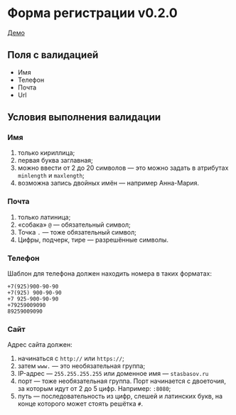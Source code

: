 # Форма регистрации v0.2.0

[Демо](https://dimukko.github.io/regex-form-validation)


## Поля с валидацией

- Имя
- Телефон
- Почта
- Url

## Условия выполнения валидации

### Имя

1. только кириллица;
2. первая буква заглавная;
3. можно ввести от 2 до 20 символов — это можно задать в атрибутах `minlength` и `maxlength`;
4. возможна запись двойных имён — например Анна-Мария.

### Почта

1. только латиница;
2. «собака» `@` — обязательный символ;
3. Точка `.` — тоже обязательный символ;
4. Цифры, подчерк, тире — разрешённые символы.

### Телефон

Шаблон для телефона должен находить номера в таких форматах:

```
+7(925)900-90-90
+7(925) 900-90-90
+7 925-900-90-90
+79259009090
89259009090
```

### Сайт

Адрес сайта должен:

1. начинаться с `http://` или `https://`;
2. затем `www.` — это необязательная группа;
3. IP-адрес — `255.255.255.255` или доменное имя — `stasbasov.ru`
4. порт — тоже необязательная группа. Порт начинается с двоеточия, за которым идут от 2 до 5 цифр. Например: `:8080`;
5. путь — последовательность из цифр, слешей и латинских букв, на конце которого может стоять решётка `#`.